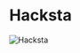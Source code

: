 # Hacksta

![Hacksta](https://user-images.githubusercontent.com/53977560/93612498-dc6e8b00-f9cf-11ea-9aac-364e29014197.jpeg)
